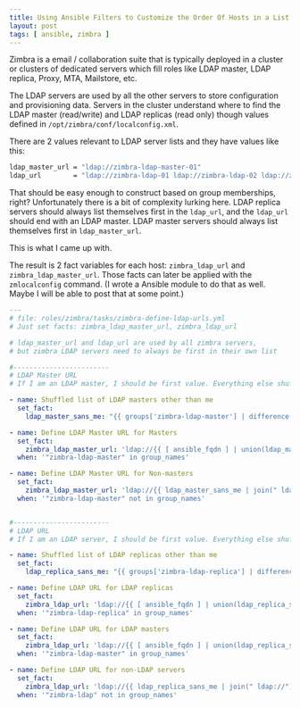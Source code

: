 ```yaml
---
title: Using Ansible Filters to Customize the Order Of Hosts in a List
layout: post
tags: [ ansible, zimbra ]
---
```


Zimbra is a email / collaboration suite that is typically deployed in a cluster or clusters of dedicated servers which fill roles like LDAP master, LDAP replica, Proxy, MTA, Mailstore, etc.

The LDAP servers are used by all the other servers to store configuration and provisioning data. Servers in the cluster understand where to find the LDAP master (read/write) and LDAP replicas (read only) though values defined in `/opt/zimbra/conf/localconfig.xml`.

There are 2 values relevant to LDAP server lists and they have values like this:

```bash
ldap_master_url = "ldap://zimbra-ldap-master-01"
ldap_url        = "ldap://zimbra-ldap-01 ldap://zimbra-ldap-02 ldap://zimbra-ldap-master-01"
```

That should be easy enough to construct based on group memberships, right? Unfortunately there is a bit of complexity lurking here. LDAP replica servers should always list themselves first in the `ldap_url`, and the `ldap_url` should end with an LDAP master. LDAP master servers should always list themselves first in `ldap_master_url`.

This is what I came up with.

The result is 2 fact variables for each host: `zimbra_ldap_url` and `zimbra_ldap_master_url`. Those facts can later be applied with the `zmlocalconfig` command. (I wrote a Ansible module to do that as well. Maybe I will be able to post that at some point.)

```yaml
---
# file: roles/zimbra/tasks/zimbra-define-ldap-urls.yml
# Just set facts: zimbra_ldap_master_url, zimbra_ldap_url

# ldap_master_url and ldap_url are used by all zimbra servers,
# but zimbra LDAP servers need to always be first in their own list

#------------------------
# LDAP Master URL
# If I am an LDAP master, I should be first value. Everything else shuffled.

- name: Shuffled list of LDAP masters other than me
  set_fact: 
    ldap_master_sans_me: "{{ groups['zimbra-ldap-master'] | difference(ansible_fqdn) | shuffle }}"

- name: Define LDAP Master URL for Masters
  set_fact:
    zimbra_ldap_master_url: 'ldap://{{ [ ansible_fqdn ] | union(ldap_master_sans_me) | join(" ldap://") }}'
  when: '"zimbra-ldap-master" in group_names'

- name: Define LDAP Master URL for Non-masters
  set_fact:
    zimbra_ldap_master_url: 'ldap://{{ ldap_master_sans_me | join(" ldap://") }}'
  when: '"zimbra-ldap-master" not in group_names'


#------------------------
# LDAP URL
# If I am an LDAP server, I should be first value. Everything else shuffled, and masters should come last.

- name: Shuffled list of LDAP replicas other than me
  set_fact: 
    ldap_replica_sans_me: "{{ groups['zimbra-ldap-replica'] | difference(ansible_fqdn) | shuffle }}"

- name: Define LDAP URL for LDAP replicas
  set_fact:
    zimbra_ldap_url: 'ldap://{{ [ ansible_fqdn ] | union(ldap_replica_sans_me) | join(" ldap://") }} {{ zimbra_ldap_master_url }}'
  when: '"zimbra-ldap-replica" in group_names'

- name: Define LDAP URL for LDAP masters
  set_fact:
    zimbra_ldap_url: 'ldap://{{ [ ansible_fqdn ] | union(ldap_replica_sans_me) | union(ldap_master_sans_me) | join(" ldap://") }}'
  when: '"zimbra-ldap-master" in group_names'

- name: Define LDAP URL for non-LDAP servers
  set_fact:
    zimbra_ldap_url: 'ldap://{{ ldap_replica_sans_me | join(" ldap://") }} {{ zimbra_ldap_master_url }}'
  when: '"zimbra-ldap" not in group_names'
```
